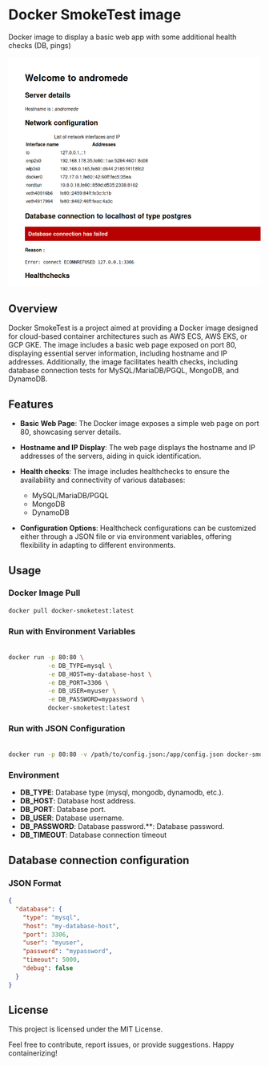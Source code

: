 # Docker SmokeTest image

Docker image to display a basic web app with some additional health checks (DB, pings)

![Screenshot](./screenshot.png)

## Overview

Docker SmokeTest is a project aimed at providing a Docker image designed for cloud-based container architectures such as AWS ECS, AWS EKS, or GCP GKE. The image includes a basic web page exposed on port 80, displaying essential server information, including hostname and IP addresses. Additionally, the image facilitates health checks, including database connection tests for MySQL/MariaDB/PGQL, MongoDB, and DynamoDB.

## Features

- **Basic Web Page**: The Docker image exposes a simple web page on port 80, showcasing server details.

- **Hostname and IP Display**: The web page displays the hostname and IP addresses of the servers, aiding in quick identification.

- **Health checks**: The image includes healthchecks to ensure the availability and connectivity of various databases:

  - MySQL/MariaDB/PGQL
  - MongoDB
  - DynamoDB

- **Configuration Options**: Healthcheck configurations can be customized either through a JSON file or via environment variables, offering flexibility in adapting to different environments.

## Usage

### Docker Image Pull

```bash
docker pull docker-smoketest:latest
```

### Run with Environment Variables

```bash

docker run -p 80:80 \
           -e DB_TYPE=mysql \
           -e DB_HOST=my-database-host \
           -e DB_PORT=3306 \
           -e DB_USER=myuser \
           -e DB_PASSWORD=mypassword \
           docker-smoketest:latest
```

### Run with JSON Configuration

```bash

docker run -p 80:80 -v /path/to/config.json:/app/config.json docker-smoketest:latest

```

### Environment

- **DB_TYPE**: Database type (mysql, mongodb, dynamodb, etc.).
- **DB_HOST**: Database host address.
- **DB_PORT**: Database port.
- **DB_USER**: Database username.
- **DB_PASSWORD**: Database password.\*\*: Database password.
- **DB_TIMEOUT**: Database connection timeout

## Database connection configuration

### JSON Format

```json
{
  "database": {
    "type": "mysql",
    "host": "my-database-host",
    "port": 3306,
    "user": "myuser",
    "password": "mypassword",
    "timeout": 5000,
    "debug": false
  }
}
```

## License

This project is licensed under the MIT License.

Feel free to contribute, report issues, or provide suggestions. Happy containerizing!
